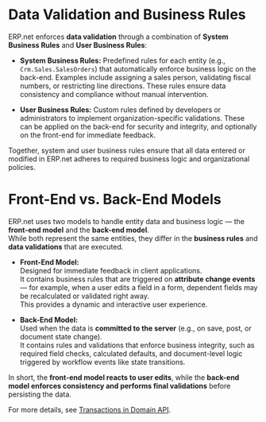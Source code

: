 # Data Validation and Business Rules

ERP.net enforces **data validation** through a combination of **System Business Rules** and **User Business Rules**:

- **System Business Rules:** Predefined rules for each entity (e.g., `Crm.Sales.SalesOrders`) that automatically enforce business logic on the back-end. Examples include assigning a sales person, validating fiscal numbers, or restricting line directions. These rules ensure data consistency and compliance without manual intervention.

- **User Business Rules:** Custom rules defined by developers or administrators to implement organization-specific validations. These can be applied on the back-end for security and integrity, and optionally on the front-end for immediate feedback.

Together, system and user business rules ensure that all data entered or modified in ERP.net adheres to required business logic and organizational policies.


# Front-End vs. Back-End Models

ERP.net uses two models to handle entity data and business logic — the **front-end model** and the **back-end model**.  
While both represent the same entities, they differ in the **business rules** and **data validations** that are executed.

- **Front-End Model:**  
  Designed for immediate feedback in client applications.  
  It contains business rules that are triggered on **attribute change events** — for example, when a user edits a field in a form, dependent fields may be recalculated or validated right away.  
  This provides a dynamic and interactive user experience.

- **Back-End Model:**  
  Used when the data is **committed to the server** (e.g., on save, post, or document state change).  
  It contains rules and validations that enforce business integrity, such as required field checks, calculated defaults, and document-level logic triggered by workflow events like state transitions.  

In short, the **front-end model reacts to user edits**, while the **back-end model enforces consistency and performs final validations** before persisting the data.

For more details, see [Transactions in Domain API](https://docs.erp.net/dev/domain-api/transactions.html).

